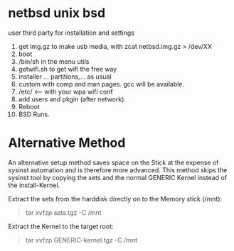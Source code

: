 # netbsd unix bsd 
user third party for installation and settings
1. get img.gz to make usb media, with zcat netbsd.img.gz > /dev/XX
2. boot
3. /bin/sh in the menu utils
4. getwifi.sh to get wifi the free way
5. installer ... partitions,... as usual
6. custom with comp and man pages. gcc will be available.
7. /etc/ <-- with your wpa wifi conf
8. add users and pkgin (after network). 
9. Reboot
10. BSD Runs. 


# Alternative Method
An alternative setup method saves space on the Stick at the expense of sysinst automation and is therefore more advanced. This method skips the sysinst tool by copying the sets and the normal GENERIC Kernel instead of the install-Kernel.

Extract the sets from the harddisk directly on to the Memory stick (/mnt):
> tar xvfzp sets.tgz -C /mnt 


Extract the Kernel to the target root:

> tar xvfzp GENERIC-kernel.tgz -C /mnt
